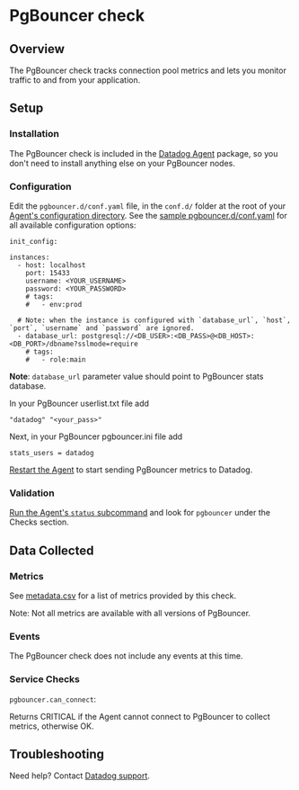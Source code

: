 # PgBouncer check

## Overview

The PgBouncer check tracks connection pool metrics and lets you monitor traffic to and from your application.

## Setup
### Installation

The PgBouncer check is included in the [Datadog Agent][1] package, so you don't need to install anything else on your PgBouncer nodes.

### Configuration

Edit the `pgbouncer.d/conf.yaml` file, in the `conf.d/` folder at the root of your [Agent's configuration directory][7]. See the [sample pgbouncer.d/conf.yaml][2] for all available configuration options:

```
init_config:

instances:
  - host: localhost
    port: 15433
    username: <YOUR_USERNAME>
    password: <YOUR_PASSWORD>
    # tags:
    #   - env:prod
    
  # Note: when the instance is configured with `database_url`, `host`, `port`, `username` and `password` are ignored.
  - database_url: postgresql://<DB_USER>:<DB_PASS>@<DB_HOST>:<DB_PORT>/dbname?sslmode=require
    # tags:
    #   - role:main
```

**Note**: `database_url` parameter value should point to PgBouncer stats database.

In your PgBouncer userlist.txt file add
```
"datadog" "<your_pass>"
```

Next, in your PgBouncer pgbouncer.ini file add
```
stats_users = datadog
```

[Restart the Agent][3] to start sending PgBouncer metrics to Datadog.

### Validation

[Run the Agent's `status` subcommand][4] and look for `pgbouncer` under the Checks section.

## Data Collected
### Metrics
See [metadata.csv][5] for a list of metrics provided by this check.

Note: Not all metrics are available with all versions of PgBouncer.

### Events
The PgBouncer check does not include any events at this time.

### Service Checks

`pgbouncer.can_connect`:

Returns CRITICAL if the Agent cannot connect to PgBouncer to collect metrics, otherwise OK.

## Troubleshooting
Need help? Contact [Datadog support][6].

[1]: https://app.datadoghq.com/account/settings#agent
[2]: https://github.com/DataDog/integrations-core/blob/master/pgbouncer/datadog_checks/pgbouncer/data/conf.yaml.example
[3]: https://docs.datadoghq.com/agent/faq/agent-commands/#start-stop-restart-the-agent
[4]: https://docs.datadoghq.com/agent/faq/agent-commands/#agent-status-and-information
[5]: https://github.com/DataDog/integrations-core/blob/master/pgbouncer/metadata.csv
[6]: https://docs.datadoghq.com/help/
[7]: https://docs.datadoghq.com/agent/faq/agent-configuration-files/#agent-configuration-directory
